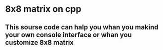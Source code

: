 # 8x8 matrix on cpp
This sourse code can halp you whan you makind your own console interface or whan you customize 8x8 matrix
---
